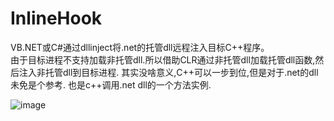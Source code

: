 # InlineHook

VB.NET或C#通过dllinject将.net的托管dll远程注入目标C++程序。   
由于目标进程不支持加载非托管dll.所以借助CLR通过非托管dll加载托管dll函数,然后注入非托管dll到目标进程. 
其实没啥意义,C++可以一步到位,但是对于.net的dll未免是个参考.
也是c++调用.net dll的一个方法实例.  

![image](https://github.com/laomms/InlineHook/blob/master/injectManagedDll.png)

